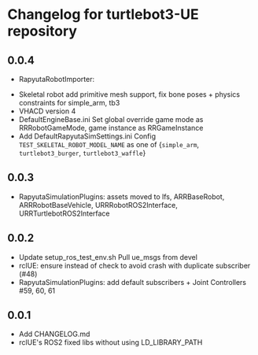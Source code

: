# Changelog for turtlebot3-UE repository

## 0.0.4 ##
* RapyutaRobotImporter:
- Skeletal robot add primitive mesh support, fix bone poses + physics constraints for simple_arm, tb3
- VHACD version 4
- DefaultEngineBase.ini Set global override game mode as RRRobotGameMode, game instance as RRGameInstance
- Add DefaultRapyutaSimSettings.ini Config `TEST_SKELETAL_ROBOT_MODEL_NAME` as one of {`simple_arm`, `turtlebot3_burger`, `turtlebot3_waffle`}

## 0.0.3 ##
* RapyutaSimulationPlugins: assets moved to lfs, ARRBaseRobot, ARRRobotBaseVehicle, URRRobotROS2Interface, URRTurtlebotROS2Interface
## 0.0.2 ##
* Update setup_ros_test_env.sh Pull ue_msgs from devel
* rclUE: ensure instead of check to avoid crash with duplicate subscriber (#48)
* RapyutaSimulationPlugins: add default subscribers + Joint Controllers #59, 60, 61

## 0.0.1 ##
* Add CHANGELOG.md
* rclUE's ROS2 fixed libs without using LD_LIBRARY_PATH
